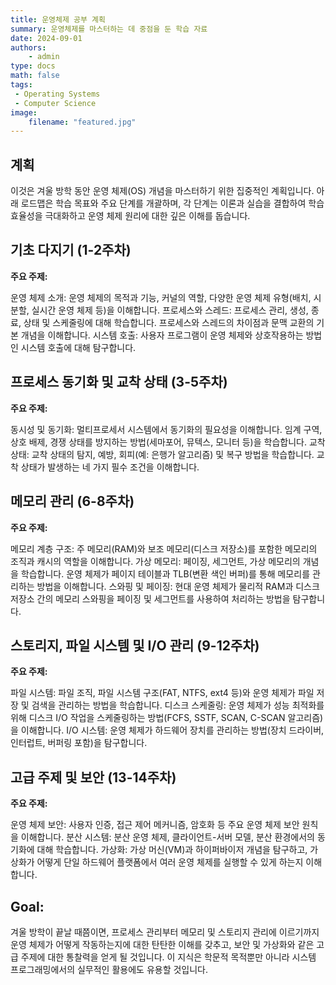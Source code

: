 ```yaml
---
title: 운영체제 공부 계획
summary: 운영체제를 마스터하는 데 중점을 둔 학습 자료
date: 2024-09-01
authors:
    - admin
type: docs
math: false
tags:
 - Operating Systems
 - Computer Science
image:
    filename: "featured.jpg"
---
```


## 계획
이것은 겨울 방학 동안 운영 체제(OS) 개념을 마스터하기 위한 집중적인 계획입니다. 아래 로드맵은 학습 목표와 주요 단계를 개괄하며, 각 단계는 이론과 실습을 결합하여 학습 효율성을 극대화하고 운영 체제 원리에 대한 깊은 이해를 돕습니다.

## 기초 다지기 (1-2주차)

**주요 주제:**

운영 체제 소개: 운영 체제의 목적과 기능, 커널의 역할, 다양한 운영 체제 유형(배치, 시분할, 실시간 운영 체제 등)을 이해합니다.
프로세스와 스레드: 프로세스 관리, 생성, 종료, 상태 및 스케줄링에 대해 학습합니다. 프로세스와 스레드의 차이점과 문맥 교환의 기본 개념을 이해합니다.
시스템 호출: 사용자 프로그램이 운영 체제와 상호작용하는 방법인 시스템 호출에 대해 탐구합니다.

## 프로세스 동기화 및 교착 상태 (3-5주차)

**주요 주제:**

동시성 및 동기화: 멀티프로세서 시스템에서 동기화의 필요성을 이해합니다. 임계 구역, 상호 배제, 경쟁 상태를 방지하는 방법(세마포어, 뮤텍스, 모니터 등)을 학습합니다.
교착 상태: 교착 상태의 탐지, 예방, 회피(예: 은행가 알고리즘) 및 복구 방법을 학습합니다. 교착 상태가 발생하는 네 가지 필수 조건을 이해합니다.

## 메모리 관리 (6-8주차)

**주요 주제:**

메모리 계층 구조: 주 메모리(RAM)와 보조 메모리(디스크 저장소)를 포함한 메모리의 조직과 캐시의 역할을 이해합니다.
가상 메모리: 페이징, 세그먼트, 가상 메모리의 개념을 학습합니다. 운영 체제가 페이지 테이블과 TLB(변환 색인 버퍼)를 통해 메모리를 관리하는 방법을 이해합니다.
스와핑 및 페이징: 현대 운영 체제가 물리적 RAM과 디스크 저장소 간의 메모리 스와핑을 페이징 및 세그먼트를 사용하여 처리하는 방법을 탐구합니다.

## 스토리지, 파일 시스템 및 I/O 관리 (9-12주차)

**주요 주제:**

파일 시스템: 파일 조직, 파일 시스템 구조(FAT, NTFS, ext4 등)와 운영 체제가 파일 저장 및 검색을 관리하는 방법을 학습합니다.
디스크 스케줄링: 운영 체제가 성능 최적화를 위해 디스크 I/O 작업을 스케줄링하는 방법(FCFS, SSTF, SCAN, C-SCAN 알고리즘)을 이해합니다.
I/O 시스템: 운영 체제가 하드웨어 장치를 관리하는 방법(장치 드라이버, 인터럽트, 버퍼링 포함)을 탐구합니다.

## 고급 주제 및 보안 (13-14주차)

**주요 주제:**

운영 체제 보안: 사용자 인증, 접근 제어 메커니즘, 암호화 등 주요 운영 체제 보안 원칙을 이해합니다.
분산 시스템: 분산 운영 체제, 클라이언트-서버 모델, 분산 환경에서의 동기화에 대해 학습합니다.
가상화: 가상 머신(VM)과 하이퍼바이저 개념을 탐구하고, 가상화가 어떻게 단일 하드웨어 플랫폼에서 여러 운영 체제를 실행할 수 있게 하는지 이해합니다.

## Goal:

겨울 방학이 끝날 때쯤이면, 프로세스 관리부터 메모리 및 스토리지 관리에 이르기까지 운영 체제가 어떻게 작동하는지에 대한 탄탄한 이해를 갖추고, 보안 및 가상화와 같은 고급 주제에 대한 통찰력을 얻게 될 것입니다. 이 지식은 학문적 목적뿐만 아니라 시스템 프로그래밍에서의 실무적인 활용에도 유용할 것입니다.